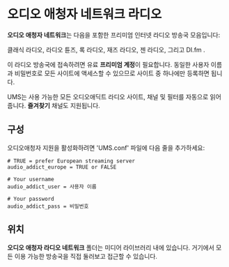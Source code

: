 # 오디오 애청자 네트워크 라디오

**오디오 애청자 네트워크**는 다음을 포함한 프리미엄 인터넷 라디오 방송국 모음입니다:

클래식 라디오, 라디오 튠즈, 록 라디오, 재즈 라디오, 젠 라디오, 그리고 DI.fm .

이 라디오 방송국에 접속하려면 유료 **프리미엄 계정**이 필요합니다. 동일한 사용자 이름과 비밀번호로 모든 사이트에 액세스할 수 있으므로 사이트 중 하나에만 등록하면 됩니다.

UMS는 사용 가능한 모든 오디오애딕트 라디오 사이트, 채널 및 필터를 자동으로 읽어줍니다. **즐겨찾기** 채널도 지원됩니다.

## 구성

오디오애청자 지원을 활성화하려면 'UMS.conf' 파일에 다음 줄을 추가하세요:

```
# TRUE = prefer European streaming server
audio_addict_europe = TRUE or FALSE

# Your username
audio_addict_user = 사용자 이름

# Your password
audio_addict_pass = 비밀번호
```

## 위치

**오디오 애청자 라디오 네트워크** 폴더는 미디어 라이브러리 내에 있습니다. 거기에서 모든 이용 가능한 방송국을 직접 둘러보고 접근할 수 있습니다.
